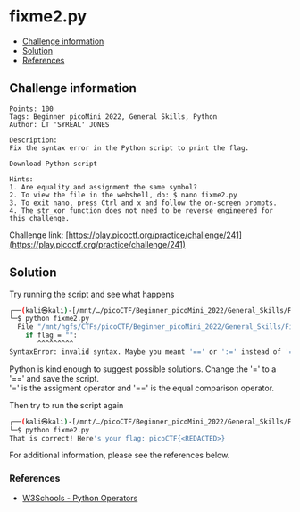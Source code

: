 # fixme2.py

- [Challenge information](#challenge-information)
- [Solution](#solution)
- [References](#references)

## Challenge information
```
Points: 100
Tags: Beginner picoMini 2022, General Skills, Python
Author: LT 'SYREAL' JONES

Description:
Fix the syntax error in the Python script to print the flag.

Download Python script
 
Hints:
1. Are equality and assignment the same symbol?
2. To view the file in the webshell, do: $ nano fixme2.py
3. To exit nano, press Ctrl and x and follow the on-screen prompts.
4. The str_xor function does not need to be reverse engineered for this challenge.
```
Challenge link: [https://play.picoctf.org/practice/challenge/241](https://play.picoctf.org/practice/challenge/241)

## Solution

Try running the script and see what happens
```bash
┌──(kali㉿kali)-[/mnt/…/picoCTF/Beginner_picoMini_2022/General_Skills/Fixme2.py]
└─$ python fixme2.py 
  File "/mnt/hgfs/CTFs/picoCTF/Beginner_picoMini_2022/General_Skills/Fixme2.py/fixme2.py", line 22
    if flag = "":
       ^^^^^^^^^
SyntaxError: invalid syntax. Maybe you meant '==' or ':=' instead of '='?
```

Python is kind enough to suggest possible solutions. Change the '=' to a '==' and save the script.  
'=' is the assigment operator and '==' is the equal comparison operator.

Then try to run the script again
```bash
┌──(kali㉿kali)-[/mnt/…/picoCTF/Beginner_picoMini_2022/General_Skills/Fixme2.py]
└─$ python fixme2.py
That is correct! Here's your flag: picoCTF{<REDACTED>}
```

For additional information, please see the references below.

### References

- [W3Schools - Python Operators](https://www.w3schools.com/python/python_operators.asp)
